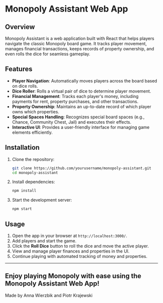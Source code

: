 # Monopoly Assistant Web App

## Overview
Monopoly Assistant is a web application built with React that helps players navigate the classic Monopoly board game. It tracks player movement, manages financial transactions, keeps records of property ownership, and even rolls the dice for seamless gameplay.

## Features
- **Player Navigation**: Automatically moves players across the board based on dice rolls.
- **Dice Roller**: Rolls a virtual pair of dice to determine player movement.
- **Financial Management**: Tracks each player's money, including payments for rent, property purchases, and other transactions.
- **Property Ownership**: Maintains an up-to-date record of which player owns which properties.
- **Special Spaces Handling**: Recognizes special board spaces (e.g., Chance, Community Chest, Jail) and executes their effects.
- **Interactive UI**: Provides a user-friendly interface for managing game elements efficiently.

## Installation
1. Clone the repository:
   ```sh
   git clone https://github.com/yourusername/monopoly-assistant.git
   cd monopoly-assistant
   ```
2. Install dependencies:
   ```sh
   npm install
   ```
3. Start the development server:
   ```sh
   npm start
   ```

## Usage
1. Open the app in your browser at `http://localhost:3000/`.
2. Add players and start the game.
3. Click the **Roll Dice** button to roll the dice and move the active player.
4. View and manage player finances and properties in the UI.
5. Continue playing with automated tracking of money and properties.

---
Enjoy playing Monopoly with ease using the Monopoly Assistant Web App!
---
Made by Anna Wierzbik and Piotr Krajewski

